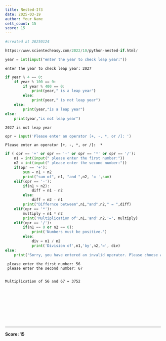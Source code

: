 ```yaml
---
title: Nested-If3
date: 2025-03-19
author: Your Name
cell_count: 15
score: 15
---
```


```python
#created at 20250124
```


```python
https://www.scientecheasy.com/2022/10/python-nested-if.html/
```


```python
year = int(input("enter the year to check leap year:"))
```

    enter the year to check leap year: 2027



```python
if year % 4 == 0:
    if year % 100 == 0:
        if year % 400 == 0:
            print(year," is a leap year")
        else:
            print(year," is not leap year")
    else:
        print(year,"is a leap year")
else:
    print(year,"is not leap year")
```

    2027 is not leap year



```python
opr = input('Please enter an operator [+, -, *, or /]: ')
```

    Please enter an operator [+, -, *, or /]:  *



```python
if ( opr == '+' or opr == '-' or opr == '*' or opr == '/'):
    n1 = int(input(" please enter the first number:"))
    n2 = int(input(" please enter the second number:"))
    if(opr == '+'):
        sum = n1 + n2
        print("sum of", n1, "and ",n2, '= ',sum)
    elif(opr == '-'):
        if(n1 > n2):
            diff = n1 - n2
        else:
            diff = n2 - n1
        print("Differnce between",n1,"and",n2," = ",diff)
    elif(opr == '*'):
        multiply = n1 * n2
        print('Multiplication of',n1,'and',n2,'=', multiply)
    elif(opr == '/'):
        if(n1 == 0 or n2 == 0):
            print('Numbers must be positive.')
        else:
            div = n1 / n2
            print('Division of',n1,'by',n2,'=', div)
else:
    print('Sorry, you have entered an invalid operator. Please choose any of these +, -, *, or /.')

```

     please enter the first number: 56
     please enter the second number: 67


    Multiplication of 56 and 67 = 3752



```python

```


```python

```


```python

```


```python

```


```python

```


```python

```


```python

```


```python

```


```python

```


---
**Score: 15**